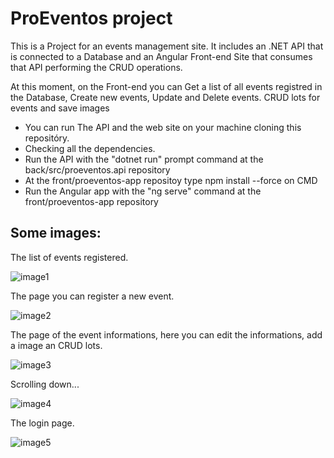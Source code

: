 # ProEventos project

<p>
  This is a Project for an events management site. It includes an .NET API that is connected to a Database and an Angular Front-end Site that consumes that API performing the CRUD operations.
</p>

<p>
  At this moment, on the Front-end you can Get a list of all events registred in the Database, Create new events, Update and Delete events. CRUD lots for events and save images
</p>

<ul>
  <li>You can run The API and the web site on your machine cloning this repositóry. </li>
  <li>Checking all the dependencies.</li>
  <li>Run the API with the "dotnet run" prompt command at the back/src/proeventos.api repository</li>
  <li>At the front/proeventos-app repositoy type npm install --force on CMD</li>
  <li>Run the Angular app with the "ng serve" command at the front/proeventos-app repository</li>
</ul>

## Some images:

<p>The list of events registered.</p>

![image1](https://github.com/KevinFGR/.NET_API_with_Angular/assets/109561598/4bd65fae-5325-492c-93dc-87dc94a227e3)

<p>The page you can register a new event.</p>

![image2](https://github.com/KevinFGR/.NET_API_with_Angular/assets/109561598/345b28d6-dc82-41fa-a353-4737c0f72479)

<p>The page of the event informations, here you can edit the informations, add a image an CRUD lots.</p>

![image3](https://github.com/KevinFGR/.NET_API_with_Angular/assets/109561598/9ddbc5bf-8f6b-4990-86b3-ff04f37de312)

<p>Scrolling down...</p>

![image4](https://github.com/KevinFGR/.NET_API_with_Angular/assets/109561598/bdc0df50-0b8b-4b28-b669-e83ad2edf805)

<p>The login page.</p>

![image5](https://github.com/KevinFGR/.NET_API_with_Angular/assets/109561598/951dff4e-f840-424f-8a91-dcc2b1d3f57c)
